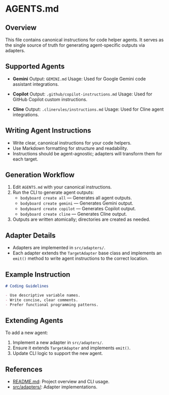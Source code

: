 # AGENTS.md

## Overview

This file contains canonical instructions for code helper agents. It serves as the single source of truth for generating agent-specific outputs via adapters.

## Supported Agents

- **Gemini**
  Output: `GEMINI.md`
  Usage: Used for Google Gemini code assistant integrations.

- **Copilot**
  Output: `.github/copilot-instructions.md`
  Usage: Used for GitHub Copilot custom instructions.

- **Cline**
  Output: `.clinerules/instructions.md`
  Usage: Used for Cline agent integrations.

## Writing Agent Instructions

- Write clear, canonical instructions for your code helpers.
- Use Markdown formatting for structure and readability.
- Instructions should be agent-agnostic; adapters will transform them for each target.

## Generation Workflow

1. Edit `AGENTS.md` with your canonical instructions.
2. Run the CLI to generate agent outputs:
   - `bodyboard create all` — Generates all agent outputs.
   - `bodyboard create gemini` — Generates Gemini output.
   - `bodyboard create copilot` — Generates Copilot output.
   - `bodyboard create cline` — Generates Cline output.
3. Outputs are written atomically; directories are created as needed.

## Adapter Details

- Adapters are implemented in `src/adapters/`.
- Each adapter extends the `TargetAdapter` base class and implements an `emit()` method to write agent instructions to the correct location.

## Example Instruction

```markdown
# Coding Guidelines

- Use descriptive variable names.
- Write concise, clear comments.
- Prefer functional programming patterns.
```

## Extending Agents

To add a new agent:
1. Implement a new adapter in `src/adapters/`.
2. Ensure it extends `TargetAdapter` and implements `emit()`.
3. Update CLI logic to support the new agent.

## References

- [README.md](./README.md): Project overview and CLI usage.
- [src/adapters/](./src/adapters/): Adapter implementations.
